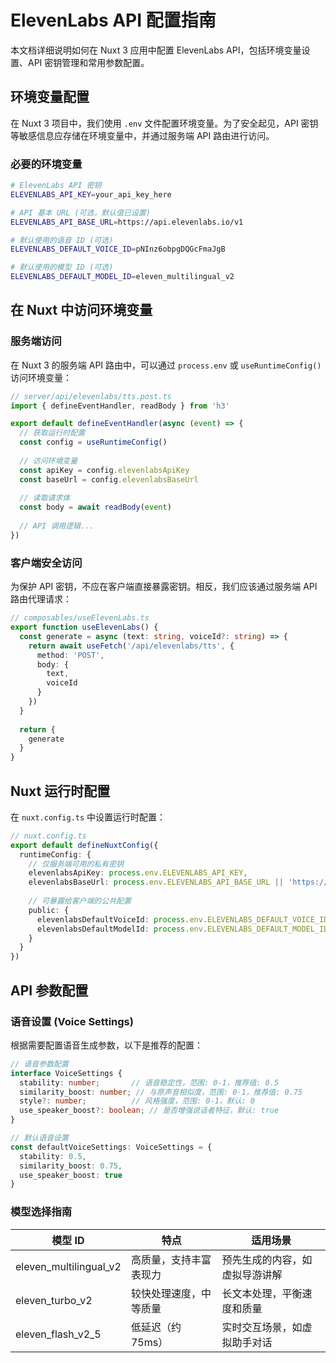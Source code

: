 # ElevenLabs API 配置指南

本文档详细说明如何在 Nuxt 3 应用中配置 ElevenLabs API，包括环境变量设置、API 密钥管理和常用参数配置。

## 环境变量配置

在 Nuxt 3 项目中，我们使用 `.env` 文件配置环境变量。为了安全起见，API 密钥等敏感信息应存储在环境变量中，并通过服务端 API 路由进行访问。

### 必要的环境变量

```bash
# ElevenLabs API 密钥
ELEVENLABS_API_KEY=your_api_key_here

# API 基本 URL (可选，默认值已设置)
ELEVENLABS_API_BASE_URL=https://api.elevenlabs.io/v1

# 默认使用的语音 ID (可选)
ELEVENLABS_DEFAULT_VOICE_ID=pNInz6obpgDQGcFmaJgB

# 默认使用的模型 ID (可选)
ELEVENLABS_DEFAULT_MODEL_ID=eleven_multilingual_v2
```

## 在 Nuxt 中访问环境变量

### 服务端访问

在 Nuxt 3 的服务端 API 路由中，可以通过 `process.env` 或 `useRuntimeConfig()` 访问环境变量：

```typescript
// server/api/elevenlabs/tts.post.ts
import { defineEventHandler, readBody } from 'h3'

export default defineEventHandler(async (event) => {
  // 获取运行时配置
  const config = useRuntimeConfig()
  
  // 访问环境变量
  const apiKey = config.elevenlabsApiKey
  const baseUrl = config.elevenlabsBaseUrl
  
  // 读取请求体
  const body = await readBody(event)
  
  // API 调用逻辑...
})
```

### 客户端安全访问

为保护 API 密钥，不应在客户端直接暴露密钥。相反，我们应该通过服务端 API 路由代理请求：

```typescript
// composables/useElevenLabs.ts
export function useElevenLabs() {
  const generate = async (text: string, voiceId?: string) => {
    return await useFetch('/api/elevenlabs/tts', {
      method: 'POST',
      body: {
        text,
        voiceId
      }
    })
  }
  
  return {
    generate
  }
}
```

## Nuxt 运行时配置

在 `nuxt.config.ts` 中设置运行时配置：

```typescript
// nuxt.config.ts
export default defineNuxtConfig({
  runtimeConfig: {
    // 仅服务端可用的私有密钥
    elevenlabsApiKey: process.env.ELEVENLABS_API_KEY,
    elevenlabsBaseUrl: process.env.ELEVENLABS_API_BASE_URL || 'https://api.elevenlabs.io/v1',
    
    // 可暴露给客户端的公共配置
    public: {
      elevenlabsDefaultVoiceId: process.env.ELEVENLABS_DEFAULT_VOICE_ID || 'pNInz6obpgDQGcFmaJgB',
      elevenlabsDefaultModelId: process.env.ELEVENLABS_DEFAULT_MODEL_ID || 'eleven_multilingual_v2'
    }
  }
})
```

## API 参数配置

### 语音设置 (Voice Settings)

根据需要配置语音生成参数，以下是推荐的配置：

```typescript
// 语音参数配置
interface VoiceSettings {
  stability: number;       // 语音稳定性，范围: 0-1，推荐值: 0.5
  similarity_boost: number; // 与原声音相似度，范围: 0-1，推荐值: 0.75
  style?: number;          // 风格强度，范围: 0-1，默认: 0
  use_speaker_boost?: boolean; // 是否增强说话者特征，默认: true
}

// 默认语音设置
const defaultVoiceSettings: VoiceSettings = {
  stability: 0.5,
  similarity_boost: 0.75,
  use_speaker_boost: true
}
```

### 模型选择指南

| 模型 ID | 特点 | 适用场景 |
|--------|------|---------|
| eleven_multilingual_v2 | 高质量，支持丰富表现力 | 预先生成的内容，如虚拟导游讲解 |
| eleven_turbo_v2 | 较快处理速度，中等质量 | 长文本处理，平衡速度和质量 |
| eleven_flash_v2_5 | 低延迟（约75ms）| 实时交互场景，如虚拟助手对话 | 